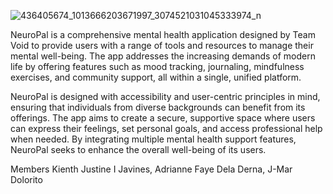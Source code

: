 ![436405674_1013666203671997_3074521031045333974_n](https://github.com/Crayzjbs/Javines_NeuroPal/assets/97206960/2f81efe3-6c49-47a9-b5ec-46f44fbd7cf1)


NeuroPal is a comprehensive mental health application designed by Team Void to provide users with a range of tools and resources to manage their mental well-being. The app addresses the increasing demands of modern life by offering features such as mood tracking, journaling, mindfulness exercises, and community support, all within a single, unified platform.

NeuroPal is designed with accessibility and user-centric principles in mind, ensuring that individuals from diverse backgrounds can benefit from its offerings. The app aims to create a secure, supportive space where users can express their feelings, set personal goals, and access professional help when needed. By integrating multiple mental health support features, NeuroPal seeks to enhance the overall well-being of its users.

Members
Kienth Justine I Javines,
Adrianne Faye Dela Derna,
J-Mar Dolorito
